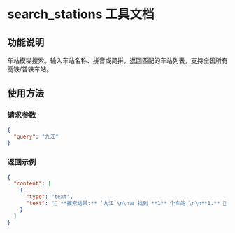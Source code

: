 # search_stations 工具文档

## 功能说明
车站模糊搜索。输入车站名称、拼音或简拼，返回匹配的车站列表，支持全国所有高铁/普铁车站。

## 使用方法
### 请求参数
```json
{
  "query": "九江"
}
```

### 返回示例
```json
{
  "content": [
    {
      "type": "text",
      "text": "🚉 **搜索结果:** `九江`\n\n📊 找到 **1** 个车站:\n\n**1.** 🚉 **九江** `(JJG)`\n       📍 拼音: `jiujiang` | 简拼: `jj`\n       🔢 编号: `1234`\n"
    }
  ]
}
```
